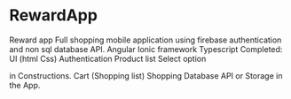 # RewardApp
Reward app
Full shopping mobile application using firebase authentication and non sql database API. 
Angular Ionic framework
Typescript
Completed:
UI (html Css)
Authentication
Product list
Select option

in Constructions. 
Cart (Shopping list)
Shopping Database API or Storage in the App.

